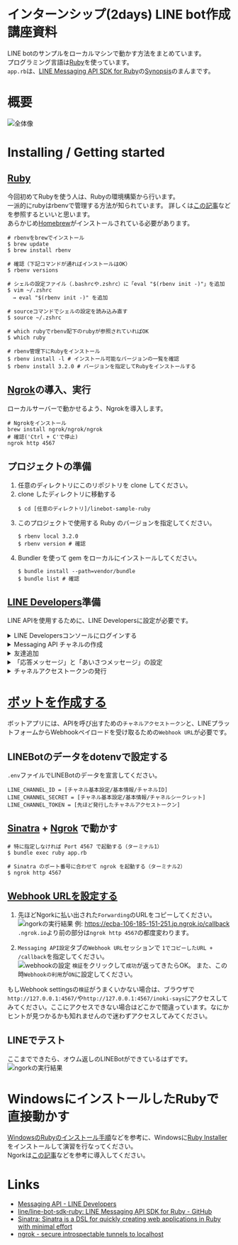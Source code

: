 # インターンシップ(2days) LINE bot作成講座資料
LINE botのサンプルをローカルマシンで動かす方法をまとめています。  
プログラミング言語は[Ruby](https://www.ruby-lang.org/ja/)を使っています。  
`app.rb`は、[LINE Messaging API SDK for Ruby](https://github.com/line/line-bot-sdk-ruby)の[Synopsis](https://github.com/line/line-bot-sdk-ruby#synopsis)のまんまです。


# 概要
![全体像](https://qiita-user-contents.imgix.net/https%3A%2F%2Fqiita-image-store.s3.ap-northeast-1.amazonaws.com%2F0%2F552343%2F13ab399f-3ece-7963-d614-b13deb4bb7c7.png?ixlib=rb-4.0.0&auto=format&gif-q=60&q=75&w=1400&fit=max&s=f5f32418f98163568c13cacd8e69aaa7)


# Installing / Getting started
## [Ruby](https://www.ruby-lang.org/ja/)
今回初めてRubyを使う人は、Rubyの環境構築から行います。  
一派的にrubyはrbenvで管理する方法が知られています。 
詳しくは[この記事](https://nishinatoshiharu.com/manage-ruby-with-rbenv/)などを参照するといいと思います。   
あらかじめ[Homebrew](https://brew.sh/index_ja)がインストールされている必要があります。
```shell
# rbenvをbrewでインストール
$ brew update
$ brew install rbenv

# 確認（下記コマンドが通ればインストールはOK）
$ rbenv versions

# シェルの設定ファイル（.bashrcや.zshrc）に「eval "$(rbenv init -)"」を追加
$ vim ~/.zshrc
　→ eval "$(rbenv init -)" を追加

# sourceコマンドでシェルの設定を読み込み直す
$ source ~/.zshrc

# which rubyでrbenv配下のrubyが参照されていればOK
$ which ruby

# rbenv管理下にRubyをインストール
$ rbenv install -l # インストール可能なバージョンの一覧を確認
$ rbenv install 3.2.0 # バージョンを指定してRubyをインストールする
```

## [Ngrok](https://ngrok.com/)の導入、実行
ローカルサーバーで動かせるよう、Ngrokを導入します。
```shell
# Ngrokをインストール
brew install ngrok/ngrok/ngrok
# 確認('Ctrl + C'で停止)
ngrok http 4567
```

## プロジェクトの準備
1. 任意のディレクトリにこのリポジトリを clone してください。
2. clone したディレクトリに移動する  
    ```shell
    $ cd [任意のディレクトリ]/linebot-sample-ruby
    ```
3. このプロジェクトで使用する Ruby のバージョンを指定してください。
    ```shell
    $ rbenv local 3.2.0
    $ rbenv version # 確認
    ```
4. Bundler を使って gem をローカルにインストールしてください。
    ```shell
    $ bundle install --path=vendor/bundle
    $ bundle list # 確認  
    ```

## [LINE Developers](https://developers.line.biz/ja/)準備
LINE APIを使用するために、LINE Developersに設定が必要です。
<details><summary>LINE Developersコンソールにログインする</summary>
  
1. [LINE Developersコンソール](https://developers.line.biz/console/)に各自のLINEアカウントでログインしてください。  

2. 開発者として登録する（初回ログイン時のみ）
LINE Developersコンソールへの初回ログイン時は、開発者アカウントを作成する必要があります。

詳しくは、[LINE Developersコンソールへのログイン](https://developers.line.biz/ja/docs/line-developers-console/login-account/)を参照してください。
</details>

<details><summary>Messaging API チャネルの作成</summary>
  
1. [新規プロバイダーを作成する](https://developers.line.biz/ja/docs/messaging-api/getting-started/#step-three-create-new-provider)    
プロバイダーとは、アプリを提供する組織のことです。  
コンソール（ホーム）画面の`新規プロバイダー作成`をクリックするか、プロバイダーを既に作成済みの場合は、`プロバイダー`セクションの`作成`をクリックして別のプロバイダーを作成してください。

2. [チャネルを作成する](https://developers.line.biz/ja/docs/messaging-api/getting-started/#step-four-create-channel)  
作成したプロバイダーページで、`チャネル設定`タブの`Messaging API`をクリックしてください。

詳しくは、[Messaging APIを始めよう](https://developers.line.biz/ja/docs/messaging-api/getting-started/)を参照してください。

</details>

<details><summary>友達追加</summary>
  
  `Messaging API設定`タブの`ボット情報`セッションにQRコードがあるので、スキャンして友だち登録しておいてください。
</details>

<details><summary>「応答メッセージ」と「あいさつメッセージ」の設定</summary>
  
`Messaging API設定`タブの`LINE公式アカウント機能`セッションで`応答メッセージ`と`あいさつメッセージ`を`無効`に設定してください。  
Messaging APIを使うときは、これの設定が`無効`である必要があります。
</details>

<details><summary>チャネルアクセストークンの発行</summary>
  
`Messaging API設定`タブ最下部の`チャネルアクセストークン`セッションで、チャネルアクセストークンを発行してください。
</details>



# [ボットを作成する](https://developers.line.biz/ja/docs/messaging-api/building-bot/)
ボットアプリには、APIを呼び出すための`チャネルアクセストークン`と、LINEプラットフォームからWebhookペイロードを受け取るための`Webhook URL`が必要です。  

## LINEBotのデータをdotenvで設定する
`.env`ファイルでLINEBotのデータを宣言してください。
```
LINE_CHANNEL_ID = [チャネル基本設定/基本情報/チャネルID]
LINE_CHANNEL_SECRET = [チャネル基本設定/基本情報/チャネルシークレット]
LINE_CHANNEL_TOKEN = [先ほど発行したチャネルアクセストークン]
```

## [Sinatra](https://sinatrarb.com/) + [Ngrok](https://ngrok.com/) で動かす
```shell
# 特に指定しなければ Port 4567 で起動する（ターミナル1）
$ bundle exec ruby app.rb

# Sinatra のポート番号に合わせて ngrok を起動する（ターミナル2）
$ ngrok http 4567
```

## [Webhook URLを設定する](https://developers.line.biz/ja/docs/messaging-api/building-bot/#setting-webhook-url)

1. 先ほどNgorkに払い出された`Forwarding`のURLをコピーしてください。 
![ngorkの実行結果](images/ngork_output.png "ngrok")
例: <https://ecba-106-185-151-251.jp.ngrok.io/callback>  
`.ngrok.io`より前の部分は`ngrok http 4567`の都度変わります。

2. `Messaging API設定`タブの`Webhook URL`セッションで
`1でコピーしたURL + /callback`を指定してください。  
![webhookの設定](images/webhook_setting.png "webhook")
`検証`をクリックして`成功`が返ってきたらOK。
また、この時`Webhookの利用`が`ON`に設定してください。

もしWebhook settingsの`検証`がうまくいかない場合は、ブラウザで`http://127.0.0.1:4567/`や`http://127.0.0.1:4567/inoki-says`にアクセスしてみてください。ここにアクセスできない場合はどこかで間違っています。なにかヒントが見つかるかも知れませんので迷わずアクセスしてみてください。

## LINEでテスト
ここまでできたら、オウム返しのLINEBotができているはずです。
![ngorkの実行結果](images/line_talk.png)

# WindowsにインストールしたRubyで直接動かす
[WindowsのRubyのインストール手順](https://web-camp.io/magazine/archives/15051#Wtejyunn)などを参考に、Windowsに[Ruby Installer](https://rubyinstaller.org/)をインストールして演習を行なってください。  
Ngorkは[この記事](https://note.com/code82/n/nc805dca1da33)などを参考に導入してください。


# Links
- [Messaging API - LINE Developers](https://developers.line.biz/ja/docs/messaging-api/)
- [line/line-bot-sdk-ruby: LINE Messaging API SDK for Ruby - GitHub](https://github.com/line/line-bot-sdk-ruby)
- [Sinatra: Sinatra is a DSL for quickly creating web applications in Ruby with minimal effort](http://sinatrarb.com/)
- [ngrok - secure introspectable tunnels to localhost](https://ngrok.com/)
